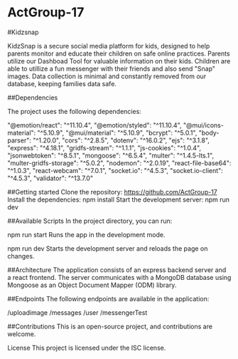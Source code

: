 # ActGroup-17

#Kidzsnap

KidzSnap is a secure social media platform for kids, designed to help parents monitor and educate their children on safe online practices. Parents utilize our Dashboad Tool for valuable
information on their kids.  Children are able to utillize a fun messenger with their friends and also send "Snap" images.  Data collection is minimal and constantly
removed from our database, keeping families data safe.  

##Dependencies

The project uses the following dependencies:

"@emotion/react": "^11.10.4",
"@emotion/styled": "^11.10.4",
"@mui/icons-material": "^5.10.9",
"@mui/material": "^5.10.9",
"bcrypt": "^5.0.1",
"body-parser": "^1.20.0",
"cors": "^2.8.5",
"dotenv": "^16.0.2",
"ejs": "^3.1.8",
"express": "^4.18.1",
"gridfs-stream": "^1.1.1",
"js-cookies": "^1.0.4",
"jsonwebtoken": "^8.5.1",
"mongoose": "^6.5.4",
"multer": "^1.4.5-lts.1",
"multer-gridfs-storage": "^5.0.2",
"nodemon": "^2.0.19",
"react-file-base64": "^1.0.3",
"react-webcam": "^7.0.1",
"socket.io": "^4.5.3",
"socket.io-client": "^4.5.3",
"validator": "^13.7.0"

##Getting started
Clone the repository: https://github.com/ActGroup-17
Install the dependencies: npm install
Start the development server: npm run dev

##Available Scripts
In the project directory, you can run:

npm run start
Runs the app in the development mode.

npm run dev
Starts the development server and reloads the page on changes.

##Architecture
The application consists of an express backend server and a react frontend. The server communicates with a MongoDB database using Mongoose as an Object Document Mapper (ODM) library.

##Endpoints
The following endpoints are available in the application:

/uploadimage
/messages
/user
/messengerTest

##Contributions
This is an open-source project, and contributions are welcome.

License
This project is licensed under the ISC license.
